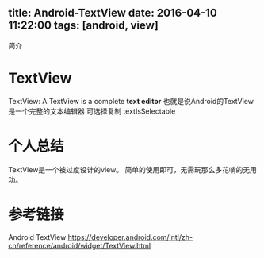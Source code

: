 title: Android-TextView
date: 2016-04-10 11:22:00
tags: [android, view]
---

简介
<!--more-->
# TextView
TextView: A TextView is a complete **text editor**
也就是说Android的TextView是一个完整的文本编辑器
	可选择复制 textIsSelectable 

# 个人总结
TextView是一个被过度设计的view。
简单的使用即可，无需玩那么多花哨的无用功。


# 参考链接
Android TextView
https://developer.android.com/intl/zh-cn/reference/android/widget/TextView.html